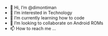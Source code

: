 - 👋 Hi, I’m @dimontiman
- 👀 I’m interested in Technology
- 🌱 I’m currently learning how to code
- 💞️ I’m looking to collaborate on Android ROMs
- 📫 How to reach me ...

<!---
dimontiman/dimontiman is a ✨ special ✨ repository because its `README.md` (this file) appears on your GitHub profile.
You can click the Preview link to take a look at your changes.
--->
